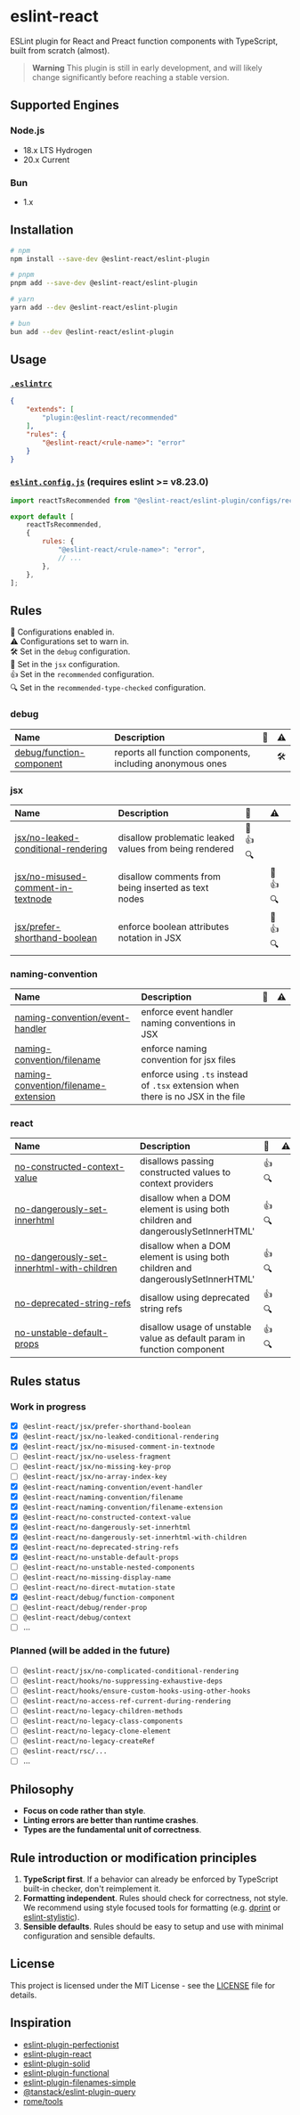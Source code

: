 # eslint-react

ESLint plugin for React and Preact function components with TypeScript, built from scratch (almost).

> **Warning**
> This plugin is still in early development, and will likely change significantly before reaching a stable version.

## Supported Engines

### Node.js

- 18.x LTS Hydrogen
- 20.x Current

### Bun

- 1.x

## Installation

```bash
# npm
npm install --save-dev @eslint-react/eslint-plugin

# pnpm
pnpm add --save-dev @eslint-react/eslint-plugin

# yarn
yarn add --dev @eslint-react/eslint-plugin

# bun
bun add --dev @eslint-react/eslint-plugin
```

## Usage

### [`.eslintrc`](https://eslint.org/docs/latest/use/configure/configuration-files)

```json
{
    "extends": [
        "plugin:@eslint-react/recommended"
    ],
    "rules": {
        "@eslint-react/<rule-name>": "error"
    }
}
```

### [`eslint.config.js`](https://eslint.org/docs/latest/use/configure/configuration-files-new) (requires eslint >= v8.23.0)

```js
import reactTsRecommended from "@eslint-react/eslint-plugin/configs/recommended";

export default [
    reactTsRecommended,
    {
        rules: {
            "@eslint-react/<rule-name>": "error",
            // ...
        },
    },
];
```

## Rules

<!-- begin auto-generated rules list -->

💼 Configurations enabled in.\
⚠️ Configurations set to warn in.\
🛠️ Set in the `debug` configuration.\
🎨 Set in the `jsx` configuration.\
👍 Set in the `recommended` configuration.\
🔍 Set in the `recommended-type-checked` configuration.

### debug

| Name                                                               | Description                                               | 💼 | ⚠️  |
| :----------------------------------------------------------------- | :-------------------------------------------------------- | :- | :- |
| [debug/function-component](docs/rules/debug/function-component.md) | reports all function components, including anonymous ones |    | 🛠️  |

### jsx

| Name                                                                                     | Description                                            | 💼       | ⚠️        |
| :--------------------------------------------------------------------------------------- | :----------------------------------------------------- | :------- | :------- |
| [jsx/no-leaked-conditional-rendering](docs/rules/jsx/no-leaked-conditional-rendering.md) | disallow problematic leaked values from being rendered | 🎨 👍 🔍 |          |
| [jsx/no-misused-comment-in-textnode](docs/rules/jsx/no-misused-comment-in-textnode.md)   | disallow comments from being inserted as text nodes    |          | 🎨 👍 🔍 |
| [jsx/prefer-shorthand-boolean](docs/rules/jsx/prefer-shorthand-boolean.md)               | enforce boolean attributes notation in JSX             |          | 🎨 👍 🔍 |

### naming-convention

| Name                                                                                       | Description                                                                      | 💼 | ⚠️  |
| :----------------------------------------------------------------------------------------- | :------------------------------------------------------------------------------- | :- | :- |
| [naming-convention/event-handler](docs/rules/naming-convention/event-handler.md)           | enforce event handler naming conventions in JSX                                  |    |    |
| [naming-convention/filename](docs/rules/naming-convention/filename.md)                     | enforce naming convention for jsx files                                          |    |    |
| [naming-convention/filename-extension](docs/rules/naming-convention/filename-extension.md) | enforce using `.ts` instead of `.tsx` extension when there is no JSX in the file |    |    |

### react

| Name                                                                                                   | Description                                                                     | 💼    | ⚠️  |
| :----------------------------------------------------------------------------------------------------- | :------------------------------------------------------------------------------ | :---- | :- |
| [no-constructed-context-value](docs/rules/no-constructed-context-value.md)                             | disallows passing constructed values to context providers                       | 👍 🔍 |    |
| [no-dangerously-set-innerhtml](docs/rules/no-dangerously-set-innerhtml.md)                             | disallow when a DOM element is using both children and dangerouslySetInnerHTML' | 👍 🔍 |    |
| [no-dangerously-set-innerhtml-with-children](docs/rules/no-dangerously-set-innerhtml-with-children.md) | disallow when a DOM element is using both children and dangerouslySetInnerHTML' | 👍 🔍 |    |
| [no-deprecated-string-refs](docs/rules/no-deprecated-string-refs.md)                                   | disallow using deprecated string refs                                           | 👍 🔍 |    |
| [no-unstable-default-props](docs/rules/no-unstable-default-props.md)                                   | disallow usage of unstable value as default param in function component         | 👍 🔍 |    |

<!-- end auto-generated rules list -->

## Rules status

### Work in progress

- [x] `@eslint-react/jsx/prefer-shorthand-boolean`
- [x] `@eslint-react/jsx/no-leaked-conditional-rendering`
- [x] `@eslint-react/jsx/no-misused-comment-in-textnode`
- [ ] `@eslint-react/jsx/no-useless-fragment`
- [ ] `@eslint-react/jsx/no-missing-key-prop`
- [ ] `@eslint-react/jsx/no-array-index-key`
- [x] `@eslint-react/naming-convention/event-handler`
- [x] `@eslint-react/naming-convention/filename`
- [x] `@eslint-react/naming-convention/filename-extension`
- [x] `@eslint-react/no-constructed-context-value`
- [x] `@eslint-react/no-dangerously-set-innerhtml`
- [x] `@eslint-react/no-dangerously-set-innerhtml-with-children`
- [x] `@eslint-react/no-deprecated-string-refs`
- [x] `@eslint-react/no-unstable-default-props`
- [ ] `@eslint-react/no-unstable-nested-components`
- [ ] `@eslint-react/no-missing-display-name`
- [ ] `@eslint-react/no-direct-mutation-state`
- [x] `@eslint-react/debug/function-component`
- [ ] `@eslint-react/debug/render-prop`
- [ ] `@eslint-react/debug/context`
- [ ] ...

### Planned (will be added in the future)

- [ ] `@eslint-react/jsx/no-complicated-conditional-rendering`
- [ ] `@eslint-react/hooks/no-suppressing-exhaustive-deps`
- [ ] `@eslint-react/hooks/ensure-custom-hooks-using-other-hooks`
- [ ] `@eslint-react/no-access-ref-current-during-rendering`
- [ ] `@eslint-react/no-legacy-children-methods`
- [ ] `@eslint-react/no-legacy-class-components`
- [ ] `@eslint-react/no-legacy-clone-element`
- [ ] `@eslint-react/no-legacy-createRef`
- [ ] `@eslint-react/rsc/...`
- [ ] ...

## Philosophy

- **Focus on code rather than style**.
- **Linting errors are better than runtime crashes**.
- **Types are the fundamental unit of correctness**.

## Rule introduction or modification principles

1. **TypeScript first**. If a behavior can already be enforced by TypeScript built-in checker, don't reimplement it.
2. **Formatting independent**. Rules should check for correctness, not style. We recommend using style focused tools for formatting (e.g. [dprint](https://dprint.dev/) or [eslint-stylistic](https://github.com/eslint-stylistic/eslint-stylistic)).
3. **Sensible defaults**. Rules should be easy to setup and use with minimal configuration and sensible defaults.

## License

This project is licensed under the MIT License - see the [LICENSE](LICENSE) file for details.

## Inspiration

- [eslint-plugin-perfectionist](https://github.com/azat-io/eslint-plugin-perfectionist)
- [eslint-plugin-react](https://github.com/jsx-eslint/eslint-plugin-react)
- [eslint-plugin-solid](https://github.com/solidjs-community/eslint-plugin-solid)
- [eslint-plugin-functional](https://github.com/eslint-functional/eslint-plugin-functional)
- [eslint-plugin-filenames-simple](https://github.com/epaew/eslint-plugin-filenames-simple)
- [@tanstack/eslint-plugin-query](https://github.com/TanStack/query/tree/main/packages/eslint-plugin-query)
- [rome/tools](https://github.com/rome/tools)
